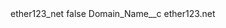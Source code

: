 <?xml version="1.0" encoding="UTF-8"?>
<CustomMetadata xmlns="http://soap.sforce.com/2006/04/metadata" xmlns:xsi="http://www.w3.org/2001/XMLSchema-instance" xmlns:xsd="http://www.w3.org/2001/XMLSchema">
    <label>ether123_net</label>
    <protected>false</protected>
    <values>
        <field>Domain_Name__c</field>
        <value xsi:type="xsd:string">ether123.net</value>
    </values>
</CustomMetadata>
